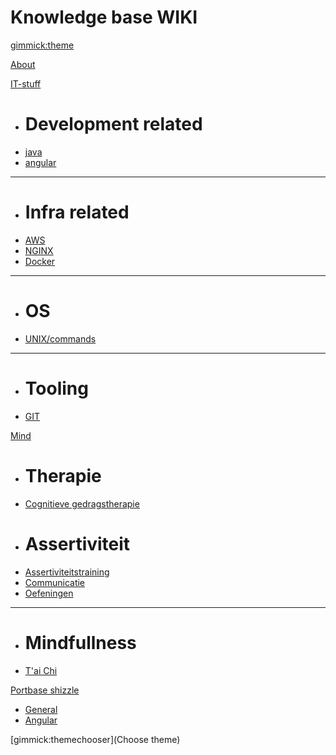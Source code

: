 <!--
  -- Name of your wiki
  -- Do NOT remove the leading `#` character.
  -->

# Knowledge base WIKI


<!--
  -- Default theme
  -- (Read: http://dynalon.github.io/mdwiki/#!customizing.md#Theme_chooser)
  -->

[gimmick:theme](spacelab)


<!--
  -- Navigation
  -- (Read: http://dynalon.github.io/mdwiki/#!quickstart.md#Adding_a_navigation)
  -->

[About](pages/about.md)


[IT-stuff]()

  * # Development related
  * [java](it_stuff/java.md)
  * [angular](it_stuff/angular.md)
  - - - -
  * # Infra related
  * [AWS](it_Stuff/aws.md)
  * [NGINX](it_stuff/nginx.md)
  * [Docker](it_stuff/docker.md)
  - - - -
  * # OS
  * [UNIX/commands](it_stuff/bash.md)
  - - - -
  * # Tooling
  * [GIT](it_stuff/git.md)

[Mind]()

  * # Therapie
  * [Cognitieve gedragstherapie](mind/cgt.md)
  * # Assertiviteit
  * [Assertiviteitstraining](mind/assertiviteit.md)
  * [Communicatie](mind/communicatie.md)
  * [Oefeningen](mind/oefeningen.md)
  - - - -
  * # Mindfullness
  * [T'ai Chi](mind/tai.md)



[Portbase shizzle]()

  * [General](portbase/general.md)
  * [Angular](portbase/angular.md)
  
<!--
  -- Change the Language
  -- Could be useful when there's more than one language wiki.
  -->

<!--
  -- Let the user choose a theme
  -- (Read: http://dynalon.github.io/mdwiki/#!quickstart.md#Adding_a_navigation)
  -->


[gimmick:themechooser](Choose theme)
